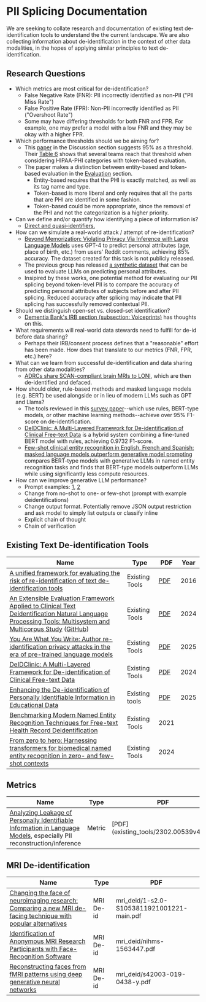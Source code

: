 # PII Splicing Documentation

We are seeking to collate research and documentation of existing text de-identification tools to understand the the current landscape. We are also collecting information about de-identification in the context of other data modalities, in the hopes of applying similar principles to text de-identification.

## Research Questions
- Which metrics are most critical for de-identification?
    - False Negative Rate (FNR): PII incorrectly identified as non-PII ("PII Miss Rate")
    - False Positive Rate (FPR): Non-PII incorrectly identified as PII ("Overshoot Rate")
    - Some may have differing thresholds for both FNR and FPR. For example, one may prefer a model with a low FNR and they may be okay with a higher FPR.
- Which performance thresholds should we be aiming for?
    - This [paper](https://pmc.ncbi.nlm.nih.gov/articles/PMC4989908/#S10) in the Discussion section suggests 95% as a threshold. Their [Table 6](https://pmc.ncbi.nlm.nih.gov/articles/PMC4989908/#T6) shows that several teams reach that threshold when considering HIPAA-PHI categories with token-based evaluation.
    - The paper makes a distinction between entity-based and token-based evaluation in the [Evaluation](https://pmc.ncbi.nlm.nih.gov/articles/PMC4989908/#S6) section.
        - Entity-based requires that the PHI is exactly matched, as well as its tag name and type.
        - Token-based is more liberal and only requires that all the parts that are PHI are identified in some fashion.
        - Token-based could be more appropriate, since the removal of the PHI and not the categorization is a higher priority.
- Can we define and/or quantify how identifying a piece of information is?
    - [Direct and quasi-identifiers.](https://www.sciencedirect.com/science/article/pii/S1532046416300697)
- How can we simulate a real-world attack / attempt of re-identification?
    - [Beyond Memorization: Violating Privacy Via Inference with Large Language Models](https://arxiv.org/abs/2310.07298) uses GPT-4 to predict personal attributes (age, place of birth, etc.) from users' Reddit comments, achieving 85% accuracy. The dataset created for this task is not publicly released.
    - The previous group has released [a synthetic dataset](https://arxiv.org/abs/2406.07217) that can be used to evaluate LLMs on predicting personal attributes.
    - Insipired by these works, one potential method for evaluating our PII splicing beyond token-level PII is to compare the accuracy of predicting personal attributes of subjects before and after PII splicing. Reduced accuracy after splicing may indicate that PII splicing has successfully removed contextual PII.
- Should we distinguish open-set vs. closed-set identification?
    - [Dementia Bank's IRB section (subsection: Voiceprints)](https://talkbank.org/share/irb/) has thoughts on this.
- What requirements will real-world data stewards need to fulfill for de-id before data sharing?
    - Perhaps their IRB/consent process defines that a "reasonable" effort has been made. How does that translate to our metrics (FNR, FPR, etc.) here?
- What can we learn from successful de-identification and data sharing from other data modalities?
    - [ADRCs share SCAN-compliant brain MRIs to LONI](https://scan.naccdata.org/), which are then de-identified and defaced.
- How should older, rule-based methods and masked language models (e.g. BERT) be used alongside or in lieu of modern LLMs such as GPT and Llama?
    - The tools reviewed in this [survey paper](https://www.semanticscholar.org/paper/De-identification-of-clinical-free-text-using-A-of-Kovacevic-Ba%C5%A1aragin/4dd2f02fbec030ed73aabbb556317a24f1013585?utm_source=direct_link)--which use rules, BERT-type models, or other machine learning methods--achieve over 95% F1-score on de-identification.
    - [DeIDClinic: A Multi-Layered Framework for De-identification of Clinical Free-text Data](https://arxiv.org/abs/2410.01648) is a hybrid system combining a fine-tuned BERT model with rules, achieving 0.9732 F1-score.
    - [Few-shot clinical entity recognition in English, French and Spanish:
masked language models outperform generative model prompting](https://arxiv.org/pdf/2402.12801) compares BERT-type models with generative LLMs in named entity recognition tasks and finds that BERT-type models outperform LLMs while using significantly less compute resources.
- How can we improve generative LLM performance?
    - Prompt examples: [1](https://arxiv.org/pdf/2402.12801), [2](https://arxiv.org/html/2501.09765v1)
    - Change from no-shot to one- or few-shot (prompt with example deidentifications)
    - Change output format. Potentially remove JSON output restriction and ask model to simply list outputs or classify inline
    - Explicit chain of thought
    - Chain of verification

## Existing Text De-identification Tools

| Name | Type | PDF |  Year |
| - | - | - | - |
| [A unified framework for evaluating the risk of re-identification of text de-identification tools](https://www.sciencedirect.com/science/article/pii/S1532046416300697) | Existing Tools | [PDF](existing_tools/1-s2.0-S0885230824001293-main.pdf) | 2016 |
| [An Extensible Evaluation Framework Applied to Clinical Text Deidentification Natural Language Processing Tools: Multisystem and Multicorpus Study](https://pubmed.ncbi.nlm.nih.gov/38805692/) ([GitHub](https://codeberg.org/HeiderLab/ots-deidentification))| Existing Tools | [PDF](existing_tools/jmir-2024-1-e55676.pdf) | 2024 |
[You Are What You Write: Author re-identification privacy attacks in the era of pre-trained language models](https://www.sciencedirect.com/science/article/pii/S0885230824001293) | Existing Tools | [PDF](existing_tools/re-id-privacy-attacks.pdf) | 2025 |
[DeIDClinic: A Multi-Layered Framework for De-identification of Clinical Free-text Data](https://arxiv.org/abs/2410.01648) | Existing Tools | [PDF](existing_tools/2410.01648v1.pdf) | 2024 |
| [Enhancing the De-identification of Personally Identifiable Information in Educational Data](https://arxiv.org/html/2501.09765v1) | Existing tools | [PDF](existing_tools/2501.09765v1.pdf) | 2025 |
| [Benchmarking Modern Named Entity Recognition Techniques for Free-text Health Record Deidentification](https://pmc.ncbi.nlm.nih.gov/articles/PMC8378656) | Existing Tools | 2021 |
| [From zero to hero: Harnessing transformers for biomedical named entity recognition in zero- and few-shot contexts](https://www.sciencedirect.com/science/article/abs/pii/S0933365724002124) | Existing Tools | 2024 |

## Metrics
| Name | Type | PDF | Year | 
| - | - | - | - |
| [Analyzing Leakage of Personally Identifiable Information in Language Models](https://arxiv.org/pdf/2302.00539), especially PII reconstruction/inference | Metric | [PDF] (existing_tools/2302.00539v4.pdf) | 2023 |

## MRI De-identification

| Name |  Type | PDF |
| - | - | - |
[Changing the face of neuroimaging research: Comparing a new MRI de-facing technique with popular alternatives](https://www.sciencedirect.com/science/article/pii/S1053811921001221) | MRI De-id | mri_deid/1-s2.0-S1053811921001221-main.pdf |
[Identification of Anonymous MRI Research Participants with Face-Recognition Software](https://pmc.ncbi.nlm.nih.gov/articles/PMC7091256/) | MRI De-id | mri_deid/nihms-1563447.pdf |
[Reconstructing faces from fMRI patterns using deep generative neural networks](https://www.nature.com/articles/s42003-019-0438-y) | MRI De-id | mri_deid/s42003-019-0438-y.pdf | 
